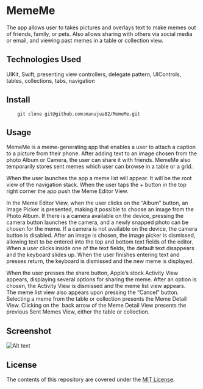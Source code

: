 # MemeMe
The app allows user to takes pictures and overlays text to make memes out of friends, family, or pets. Also allows sharing with others via social media or email, and viewing past memes in a table or collection view.

## Technologies Used
UIKit, Swift, presenting view controllers, delegate pattern, UIControls, tables, collections, tabs, navigation

## Install
```
    git clone git@github.com:manujua82/MemeMe.git
```

## Usage 

MemeMe is a meme-generating app that enables a user to attach a caption to a picture from their phone. After adding text to an image chosen from the photo Album or Camera, the user can share it with friends. MemeMe also temporarily stores sent memes which user can browse in a table or a grid.

When the user launches the app a meme list will appear. It will be the root view of the navigation stack. When the user taps the + button in the top right corner the app push the Meme Editor View.

In the Meme Editor View, when the user clicks on the “Album” button, an Image Picker is presented, making it possible to choose an image from the Photo Album. If there is a camera available on the device, pressing the camera button launches the camera, and a newly snapped photo can be chosen for the meme. If a camera is not available on the device, the camera button is disabled.
After an image is chosen, the image picker is dismissed, allowing text to be entered into the top and bottom text fields of the editor. When a user clicks inside one of the text fields, the default text disappears and the keyboard slides up. When the user finishes entering text and presses return, the keyboard is dismissed and the new meme is displayed.

When the user presses the share button, Apple’s stock Activity View appears, displaying several options for sharing the meme. After an option is chosen, the Activity View is dismissed and the meme list view appears. The meme list view  also appears upon pressing the “Cancel” button.
Selecting a meme from the table or collection presents the Meme Detail View. Clicking on the  back arrow of the Meme Detail View presents the previous Sent Memes View, either the table or collection.  



## Screenshot 
![Alt text](/ScreenShot/screenshot.jpg?raw=true "") 

## License
The contents of this repository are covered under the [MIT License](LICENSE).

